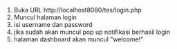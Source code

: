 1. Buka URL http://localhost8080/tes/login.php
2. Muncul halaman login
3. isi username dan password
4. jika sudah akan muncul pop up notifikasi berhasil login
5. halaman dashboard akan muncul "welcome!"
